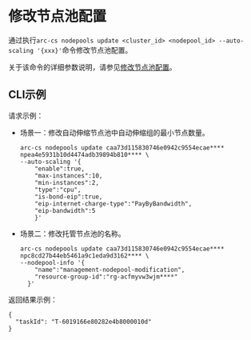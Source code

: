 # 修改节点池配置

通过执行`arc-cs nodepools update <cluster_id> <nodepool_id> --auto-scaling '{xxx}'`命令修改节点池配置。

关于该命令的详细参数说明，请参见[修改节点池配置](/cn.zh-CN/API参考/节点池/修改节点池配置.md)。

## CLI示例

请求示例：

-   场景一：修改自动伸缩节点池中自动伸缩组的最小节点数量。

    ```
    arc-cs nodepools update caa73d115830746e0942c9554ecae**** npea4e5931b10d4474adb39894b810**** \   
    --auto-scaling '{
        "enable":true,
        "max-instances":10,
        "min-instances":2,
        "type":"cpu",
        "is-bond-eip":true,
        "eip-internet-charge-type":"PayByBandwidth",
        "eip-bandwidth":5
        }'
    ```

-   场景二：修改托管节点池的名称。

    ```
    arc-cs nodepools update caa73d115830746e0942c9554ecae**** npc8cd27b44eb5461a9c1eda9d3162**** \   
    --nodepool-info '{
        "name":"management-nodepool-modification",
        "resource-group-id":"rg-acfmyvw3wjm****"
      }'
    ```


返回结果示例：

```
{
  "taskId": "T-6019166e80282e4b8000010d"
}
```

